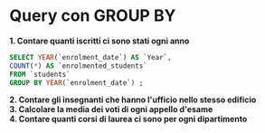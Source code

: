 # Query con GROUP BY

**1. Contare quanti iscritti ci sono stati ogni anno**

```sql
SELECT YEAR(`enrolment_date`) AS `Year`,
COUNT(*) AS `enrolmented_students`
FROM `students`
GROUP BY YEAR(`enrolment_date`) ;
```

**2. Contare gli insegnanti che hanno l'ufficio nello stesso edificio**  
**3. Calcolare la media dei voti di ogni appello d'esame**  
**4. Contare quanti corsi di laurea ci sono per ogni dipartimento**
